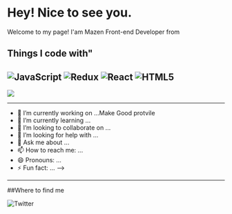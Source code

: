 # Hey! Nice to see you.
Welcome to my page!
I'am Mazen Front-end Developer from

## Things I code with"


![JavaScript](https://img.shields.io/badge/javascript-%23323330.svg?style=for-the-badge&logo=javascript&logoColor=%23F7DF1E)
![Redux](https://img.shields.io/badge/redux-%23593d88.svg?style=for-the-badge&logo=redux&logoColor=white)
![React](https://img.shields.io/badge/react-%2320232a.svg?style=for-the-badge&logo=react&logoColor=%2361DAFB)
![HTML5](https://img.shields.io/badge/html5-%23E34F26.svg?style=for-the-badge&logo=html5&logoColor=white)
--------------------------------------------------------------------------
![](https://komarev.com/ghpvc/?username=your-github-M-Mazen)

----------------------


- 🔭 I’m currently working on ...Make Good protvile
- 🌱 I’m currently learning ...
- 👯 I’m looking to collaborate on ...
- 🤔 I’m looking for help with ...
- 💬 Ask me about ...
- 📫 How to reach me: ...
- 😄 Pronouns: ...
- ⚡ Fun fact: ...
-->




--------------------------
##Where to find me

![Twitter](https://img.shields.io/badge/Twitter-https:.svg?style=for-the-badge&logo=Twitter&logoColor=white)
